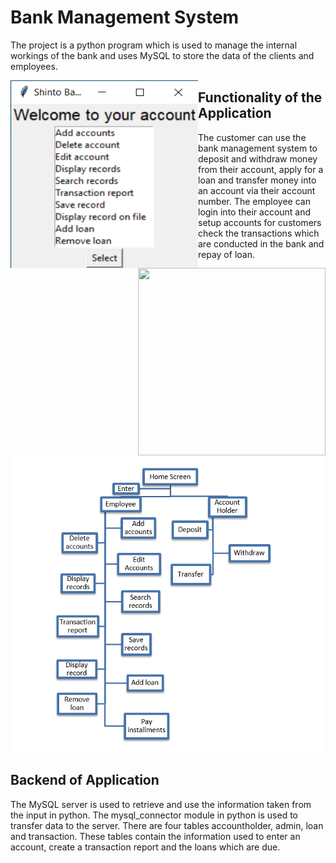 <h1>Bank Management System</h1>

<p>
The project is a python program which is used to manage the internal workings of the bank and uses MySQL to store the data of the clients and employees.
</p>

<p>
  <img src="images/Admin.png" width="300"  height = "300" align = "left"/>
  <img src="imgages/Account.png" width="300" height = "300" align = "right" /> 
</p>

<h2> Functionality of the Application </h2>

<p>
The customer can use the bank management system to deposit and withdraw money from their account, apply for a loan and transfer money into an account via their account number. The employee can login into their account and setup accounts for customers check the transactions which are conducted in the bank and repay of loan.
</p>
<img src="images/Flow_chart.png" align = "center">

<h2>Backend of Application</h2>

<p>
The MySQL server is used to retrieve and use the information taken from the input in python. The mysql_connector module in python is used to transfer data to the server. There are four tables accountholder, admin, loan and transaction. These tables contain the information used to enter an account, create a transaction report and the loans which are due.
</p>

